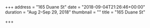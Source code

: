 +++
address = "165 Duane St"
date = "2018-09-04T21:26:46+00:00"
duration = "Aug 2–Sep 29, 2018"
thumbnail = ""
title = "165 Duane St"

+++

